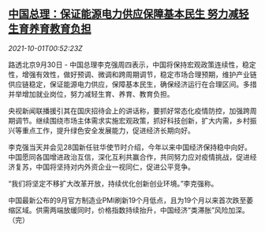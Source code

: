 <!--1633050063000-->
[中国总理：保证能源电力供应保障基本民生 努力减轻生育养育教育负担](https://cn.reuters.com/article/china-premier-li-power-edu-1001-idCNKBS2GR2LE)
------

<div><i>2021-10-01T00:52:23Z</i></div><p>路透北京9月30日 - 中国总理李克强周四表示，中国将保持宏观政策连续性，稳定性，增强有效性，做好预调、微调和跨周期调节，稳定市场合理预期，维护产业链供应链稳定，保证能源电力供应，保障基本民生，确保经济运行在合理区间。多措并举增加就业岗位，努力减轻生育、养育、教育负担。</p><p>央视新闻联播援引其在国庆招待会上的讲话称，要抓好常态化疫情防控，加强跨周期调节。继续围绕市场主体需求实施宏观政策，抓好科技创新，扩大内需，乡村振兴等重点工作，提升绿色安全发展能力，促进经济长期向好。</p><p>李克强当天并会见28国新任驻华使节时介绍，今年以来中国经济保持稳中向好。中国愿同各国增进政治互信，深化互利共赢合作，共同努力应对疫情挑战，促进经济复苏，中国将坚持对内外资企业一视同仁，促进公平竞争。</p><p>“我们将坚定不移扩大改革开放，持续优化创新创业环境。”李克强称。</p><p>中国最新公布的9月官方制造业PMI刷新19个月低点，且为19个月以来首次跌至萎缩区域。供需两端放缓同时，价格指数持续抬升，中国经济“类滞胀”风险加深。（完）</p>
